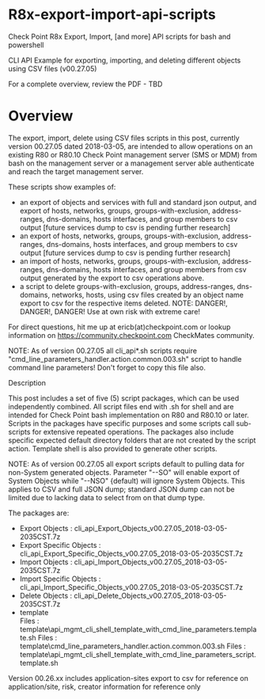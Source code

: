 # R8x-export-import-api-scripts
Check Point R8x Export, Import, [and more] API scripts for bash and powershell

CLI API Example for exporting, importing, and deleting different objects using CSV files (v00.27.05)

For a complete overview, review the PDF - TBD 


# Overview

The export, import, delete using CSV files scripts in this post, currently version 00.27.05 dated 2018-03-05, are intended to allow operations on an existing R80 or R80.10 Check Point management server (SMS or MDM) from bash on the management server or a management server able authenticate and reach the target management server.


These scripts show examples of:

- an export of objects and services with full and standard json output, and export of hosts, networks, groups, groups-with-exclusion, address-ranges, dns-domains, hosts interfaces, and group members to csv output [future services dump to csv is pending further research]
- an export of hosts, networks, groups, groups-with-exclusion, address-ranges, dns-domains, hosts interfaces, and group members to csv output [future services dump to csv is pending further research]
- an import of hosts, networks, groups, groups-with-exclusion, address-ranges, dns-domains, hosts interfaces, and group members from csv output generated by the export to csv operations above.
- a script to delete groups-with-exclusion, groups, address-ranges, dns-domains, networks, hosts, using csv files created by an object name export to csv for the respective items deleted.  NOTE:  DANGER!, DANGER!, DANGER!  Use at own risk with extreme care!

For direct questions, hit me up at ericb(at)checkpoint.com 
    or lookup information on https://community.checkpoint.com CheckMates community.

NOTE:  As of version 00.27.05 all cli_api*.sh scripts require "cmd_line_parameters_handler.action.common.003.sh" script to handle command line parameters!  Don't forget to copy this file also.

Description

This post includes a set of five (5) script packages, which can be used independently combined.  All script files end with .sh for shell and are intended for Check Point bash implementation on R80 and R80.10 or later.  Scripts in the packages have specific purposes and some scripts call sub-scripts for extensive repeated operations.  The packages also include specific expected default directory folders that are not created by the script action.  Template shell is also provided to generate other scripts.

NOTE:  As of version 00.27.05 all export scripts default to pulling data for non-System generated objects.  Parameter "--SO" will enable export of System Objects while "--NSO" {default) will ignore System Objects.  This applies to CSV and full JSON dump; standard JSON dump can not be limited due to lacking data to select from on that dump type.

The packages are:

- Export Objects          :  cli_api_Export_Objects_v00.27.05_2018-03-05-2035CST.7z
- Export Specific Objects :  cli_api_Export_Specific_Objects_v00.27.05_2018-03-05-2035CST.7z
- Import Objects          :  cli_api_Import_Objects_v00.27.05_2018-03-05-2035CST.7z
- Import Specific Objects :  cli_api_Import_Specific_Objects_v00.27.05_2018-03-05-2035CST.7z
- Delete Objects          :  cli_api_Delete_Objects_v00.27.05_2018-03-05-2035CST.7z
- template                
  Files :  template\api_mgmt_cli_shell_template_with_cmd_line_parameters.template.sh
  Files :  template\cmd_line_parameters_handler.action.common.003.sh
  Files :  template\api_mgmt_cli_shell_template_with_cmd_line_parameters_script.template.sh
 
Version 00.26.xx includes application-sites export to csv for reference on application/site, risk, creator information for reference only
